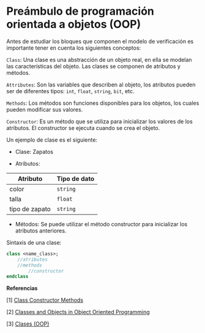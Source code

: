 # Preámbulo de programación orientada a objetos (OOP)

Antes de estudiar los bloques que componen el modelo de verificación es importante tener en cuenta los siguientes conceptos:

`Class`: Una clase es una abstracción de un objeto real, en ella se modelan las características del objeto. Las clases se componen de atributos y métodos.

`Attributes`: Son las variables que describen al objeto, los atributos pueden ser de diferentes tipos: `int`, `float`, `string`, `bit`, etc.

`Methods`: Los métodos son funciones disponibles para los objetos, los cuales pueden modificar sus valores.

`Constructor`: Es un método que se utiliza para inicializar los valores de los atributos. El constructor se ejecuta cuando se crea el objeto.

Un ejemplo de clase es el siguiente:

- Clase: Zapatos

- Atributos: 

| Atributo       | Tipo de dato |
| -------------- | ------------ |
| color          | `string`     |
| talla          | `float`      |
| tipo de zapato | `string`     |

- Métodos: Se puede utilizar el método constructor para inicializar los atributos anteriores.

Sintaxis de una clase:

```systemverilog
class <name_class>;
    //atributes
    //methods
    	//constructor
endclass
```



**Referencias**

[1] [Class Constructor Methods](https://uk.mathworks.com/help/matlab/matlab_oop/class-constructor-methods.html)

[2] [Classes and Objects in Object Oriented Programming](https://www.enjoyalgorithms.com/blog/classe-and-object-in-oops)

[3] [Clases (OOP)](https://brilliant.org/wiki/classes-oop/#:~:text=In%20object%2Doriented%20programming%2C%20a,(member%20functions%20or%20methods).)